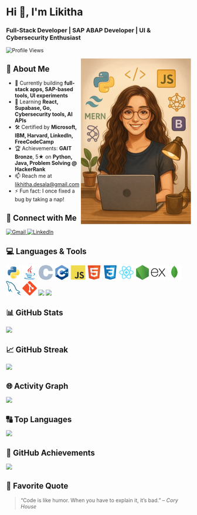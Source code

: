 <h1>Hi 👋, I'm Likitha</h1>
<h3>Full-Stack Developer | SAP ABAP Developer | UI & Cybersecurity Enthusiast</h3>

<p><img src="https://komarev.com/ghpvc/?username=lily4412&label=Profile%20views&color=0e75b6&style=flat" alt="Profile Views" /></p>

<img align="right" alt="Girl Developer" width="300" src="Me.png" />

<h2>💫 About Me</h2>
<ul>
  <li>🔭 Currently building <strong>full-stack apps, SAP-based tools, UI experiments</strong></li>
  <li>🌱 Learning <strong>React, Supabase, Go, Cybersecurity tools, AI APIs</strong></li>
  <li>🛠 Certified by <strong>Microsoft, IBM, Harvard, LinkedIn, FreeCodeCamp</strong></li>
  <li>🏆 Achievements: <strong>GAIT Bronze</strong>, 5★ on <strong>Python, Java, Problem Solving @ HackerRank</strong></li>
  <li>📫 Reach me at <a href="mailto:likhitha.desala@gmail.com">likhitha.desala@gmail.com</a></li>
  <li>⚡ Fun fact: I once fixed a bug by taking a nap!</li>
</ul>

<h2>🔗 Connect with Me</h2>
<p>
  <a href="mailto:likhitha.desala@gmail.com">
    <img src="https://img.icons8.com/color/48/gmail--v1.png" alt="Gmail" width="30" />
  </a>
  <a href="https://linkedin.com/in/your-link">
    <img src="https://cdn.jsdelivr.net/gh/devicons/devicon/icons/linkedin/linkedin-original.svg" alt="LinkedIn" width="30" />
  </a>
</p>

<h2>💻 Languages & Tools</h2>
<p>
  <img src="https://raw.githubusercontent.com/devicons/devicon/master/icons/python/python-original.svg" width="40" />
  <img src="https://raw.githubusercontent.com/devicons/devicon/master/icons/java/java-original.svg" width="40" />
  <img src="https://raw.githubusercontent.com/devicons/devicon/master/icons/c/c-original.svg" width="40" />
  <img src="https://raw.githubusercontent.com/devicons/devicon/master/icons/cplusplus/cplusplus-original.svg" width="40" />
  <img src="https://raw.githubusercontent.com/devicons/devicon/master/icons/javascript/javascript-original.svg" width="40" />
  <img src="https://raw.githubusercontent.com/devicons/devicon/master/icons/html5/html5-original.svg" width="40" />
  <img src="https://raw.githubusercontent.com/devicons/devicon/master/icons/css3/css3-original.svg" width="40" />
  <img src="https://raw.githubusercontent.com/devicons/devicon/master/icons/react/react-original.svg" width="40" />
  <img src="https://raw.githubusercontent.com/devicons/devicon/master/icons/nodejs/nodejs-original.svg" width="40" />
  <img src="https://raw.githubusercontent.com/devicons/devicon/master/icons/express/express-original.svg" width="40" />
  <img src="https://raw.githubusercontent.com/devicons/devicon/master/icons/mongodb/mongodb-original.svg" width="40" />
  <img src="https://raw.githubusercontent.com/devicons/devicon/master/icons/mysql/mysql-original.svg" width="40" />
  <img src="https://raw.githubusercontent.com/devicons/devicon/master/icons/git/git-original.svg" width="40" />
  <img src="https://cdn.jsdelivr.net/gh/devicons/devicon/icons/github/github-original.svg" width="40" />
  <img src="https://cdn.jsdelivr.net/gh/devicons/devicon/icons/vscode/vscode-original.svg" width="40" />
</p>

<h2>📊 GitHub Stats</h2>
<p>
  <img src="https://github-readme-stats.vercel.app/api?username=lily4412&show_icons=true&theme=radical" />
</p>

<h2>📈 GitHub Streak</h2>
<p>
  <img src="https://github-readme-streak-stats.herokuapp.com/?user=lily4412&theme=radical" />
</p>

<h2>🌐 Activity Graph</h2>
<p>
  <img src="https://github-readme-activity-graph.vercel.app/graph?username=lily4412&theme=tokyo-night" />
</p>

<h2>🔠 Top Languages</h2>
<p>
  <img src="https://github-readme-stats.vercel.app/api/top-langs?username=lily4412&layout=compact&theme=radical" />
</p>

<h2>🏅 GitHub Achievements</h2>
<p>
  <img src="https://github-profile-trophy.vercel.app/?username=lily4412&theme=dracula&no-frame=true&margin-w=10" />
</p>

<h2>💬 Favorite Quote</h2>
<blockquote>
  “Code is like humor. When you have to explain it, it’s bad.” – <em>Cory House</em>
</blockquote>
